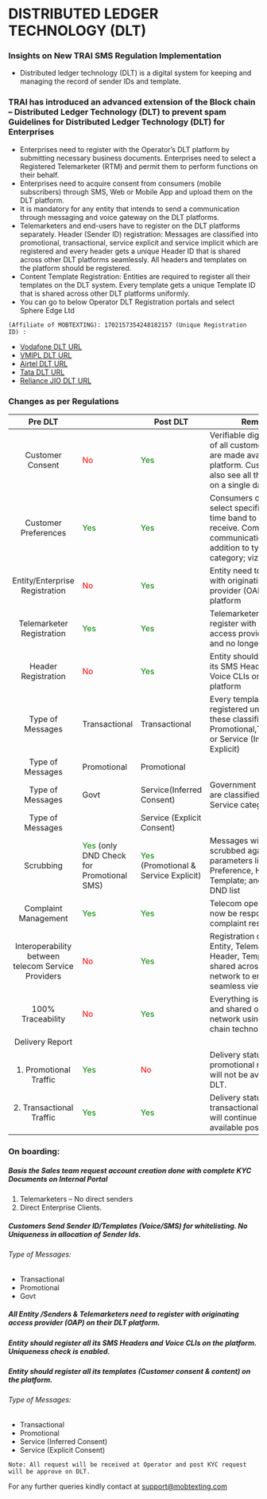 # DISTRIBUTED LEDGER TECHNOLOGY (DLT)

### Insights on New TRAI SMS Regulation Implementation

* Distributed ledger technology (DLT) is a digital system for keeping and managing the record of sender IDs and template.

### TRAI has introduced an advanced extension of the Block chain – Distributed Ledger Technology (DLT) to prevent spam Guidelines for Distributed Ledger Technology (DLT) for Enterprises

* Enterprises need to register with the Operator’s DLT platform by submitting necessary business documents. Enterprises need to select a Registered Telemarketer (RTM) and permit them to perform functions on their behalf.
* Enterprises need to acquire consent from consumers (mobile subscribers) through SMS, Web or Mobile App and upload them on the DLT platform.
* It is mandatory for any entity that intends to send a communication through messaging and voice gateway on the DLT platforms.
* Telemarketers and end-users have to register on the DLT platforms separately.
Header (Sender ID) registration: Messages are classified into promotional, transactional, service explicit and service implicit which are registered and every header gets a unique Header ID that is shared across other DLT platforms seamlessly. All headers and templates on the platform should be registered.
* Content Template Registration: Entities are required to register all their templates on the DLT system. Every template gets a unique Template ID that is shared across other DLT platforms uniformly.
* You can go to below Operator DLT Registration portals and select Sphere Edge Ltd 

```
(Affiliate of MOBTEXTING): 1702157354248182157 (Unique Registration ID) :

``` 
* [Vodafone DLT URL](https://www.vilpower.in/)
* [VMIPL DLT URL](https://smartping.live/entity/reg-as)
* [Airtel DLT URL](https://www.airtel.in/business/commercial-communication)
* [Tata DLT URL](https://telemarketer.tatateleservices.com:8082/)
* [Reliance JIO DLT URL](https://trueconnect.jio.com)


### Changes as per Regulations

| Pre DLT | | Post DLT | Remarks |
| :---: |--- | --- |--- |
|Customer Consent | <span style="color:red">No</span>|  <span style="color:green">Yes</span> | Verifiable digital records of all customer opt-ins are made available on the platform. Customers can also see all their consents on a single dashboard |
Customer Preferences |<span style="color:green">Yes</span> | <span style="color:green">Yes</span> | Consumers can also select specific day(s) and time band to block (or) receive. Commercial communication in addition to type of category; viz only DND |
| Entity/Enterprise Registration |<span style="color:red">No</span>| <span style="color:green">Yes</span> | Entity need to register with originating access provider (OAP) on the platform |
| Telemarketer Registration | <span style="color:green">Yes</span> | <span style="color:green">Yes</span> | Telemarketer should now register with originating access provider (OAP) and no longer with TRAI |
| Header Registration |<span style="color:red">No</span>| <span style="color:green">Yes</span> | Entity should register all its SMS Headers and Voice CLIs on the platform |
| Type of Messages | Transactional | Transactional | Every template should be registered under one of these classifications: Promotional,Transactional or Service (Implicit or Explicit) |
| Type of Messages | Promotional | Promotional | |
| Type of Messages | Govt | Service(Inferred Consent) | Government messages are classified under Service category |
| Type of Messages |  | Service (Explicit Consent) | |
| Scrubbing | <span style="color:green">Yes</span> (only DND Check for Promotional SMS) | <span style="color:green">Yes</span> (Promotional & Service Explicit) | Messages will be scrubbed against multiple parameters like Consent, Preference, Header, Template; and not just DND list |
| Complaint Management | <span style="color:green">Yes</span> | <span style="color:green">Yes</span> | Telecom operators will now be responsible for complaint resolution |
| Interoperability between telecom Service Providers |<span style="color:red">No</span>| <span style="color:green">Yes</span> | Registration details of Entity, Telemarketer, Header, Template will be shared across the network to ensure seamless view |
| 100% Traceability |<span style="color:red">No</span>| <span style="color:green">Yes</span> | Everything is recorded and shared on the network using Block chain technology |
| Delivery Report 
<br> 1. Promotional Traffic | <span style="color:green">Yes</span> |<span style="color:red">No</span>| Delivery status for promotional messages will not be available post DLT.|
| 2. Transactional Traffic | <span style="color:green">Yes</span> | <span style="color:green">Yes</span> | Delivery status for transactional messages will continue to be available post DLT.|

### On boarding:

##### Basis the Sales team request account creation done with complete KYC Documents on Internal Portal ##### 

1. Telemarketers – No direct senders
2. Direct Enterprise Clients.

##### Customers Send Sender ID/Templates (Voice/SMS) for whitelisting. No Uniqueness in allocation of Sender Ids. #####
###### Type of Messages: ###### 
* Transactional
* Promotional
* Govt 

##### All Entity /Senders & Telemarketers need to register with originating access provider (OAP) on their DLT platform.

##### Entity should register all its SMS Headers and Voice CLIs on the platform. Uniqueness check is enabled.

##### Entity should register all its templates (Customer consent & content) on the platform.

###### Type of Messages:

* Transactional
* Promotional
* Service (Inferred Consent)
* Service (Explicit Consent)

```
Note: All request will be received at Operator and post KYC request will be approve on DLT.

```
For any further queries kindly contact at [support@mobtexting.com](support@mobtexting.com)
